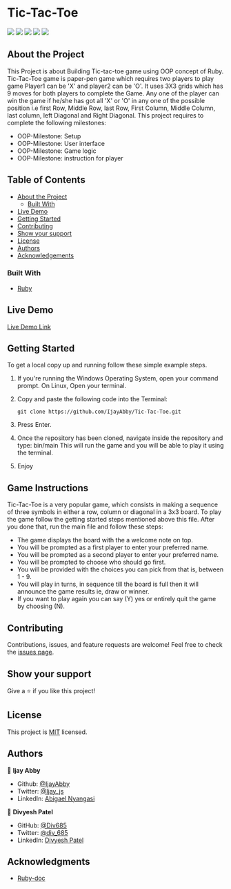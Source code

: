 # Tic-Tac-Toe

![](https://img.shields.io/badge/Microverse-blueviolet)
![](https://img.shields.io/bitbucket/issues/IjayAbby/Tic-Tac-Toe?style=for-the-badge)
![](https://img.shields.io/bitbucket/pr-raw/IjayAbby/Tic-Tac-Toe?style=for-the-badge)
![](https://img.shields.io/apm/l/MIT?style=for-the-badge)
![](https://img.shields.io/github/contributors/IjayAbby/Tic-Tac-Toe?style=for-the-badge)

## About the Project

<!-- This project is based on the . -->

This Project is about Building Tic-tac-toe game using OOP concept of Ruby.
Tic-Tac-Toe game is paper-pen game which requires two players to play game Player1 can be 'X' and player2 can be 'O'. It uses 3X3 grids which has 9 moves for both players to complete the Game.
Any one of the player can win the game if he/she has got all 'X' or 'O' in any one of the possible position i.e first Row, Middle Row, last Row, First Column, Middle Column, last column, left Diagonal and Right Diagonal.
This project requires to complete the following milestones:

- OOP-Milestone: Setup
- OOP-Milestone: User interface
- OOP-Milestone: Game logic
- OOP-Milestone: instruction for player

## Table of Contents

- [About the Project](#about-the-project)
  - [Built With](#built-with)
- [Live Demo](#live-demo)
- [Getting Started](#getting-started)
- [Contributing](#contributing)
- [Show your support](#show-your-support)
- [License](#license)
- [Authors](#authors)
- [Acknowledgements](#acknowledgements)

### Built With

- [Ruby](https://www.ruby-lang.org/en/)


## Live Demo

[Live Demo Link](https://repl.it/@IjayAbby/Tic-Tac-Toe)

## Getting Started

To get a local copy up and running follow these simple example steps.

1. If you're running the Windows Operating System, open your command prompt. On Linux, Open your terminal.

2. Copy and paste the following code into the Terminal:


   ``` git clone https://github.com/IjayAbby/Tic-Tac-Toe.git ```

3. Press Enter.

4. Once the repository has been cloned, navigate inside the repository and type: bin/main This will run the game and you will be able to play it using the terminal.

5. Enjoy


## Game Instructions
Tic-Tac-Toe is a very popular game, which consists in making a sequence of three symbols in either a row, column or diagonal in a 3x3 board.
To play the game follow the getting started steps mentioned above this file. After you done that, run the main file and follow these steps:
- The game displays the board with the a welcome note on top.
- You will be prompted as a first player to enter your preferred name.
- You will be prompted as a second player to enter your preferred name.
- You will be prompted to choose who should go first.
- You will be provided with the choices you can pick from that is, between 1 - 9.
- You will play in turns, in sequence till the board is full then it will announce the game results ie, draw or winner.
- If you want to play again you can say (Y) yes or entirely quit the game by choosing (N).

## Contributing

Contributions, issues, and feature requests are welcome!
Feel free to check the [issues page](../../issues).

## Show your support

Give a ⭐️ if you like this project!

## License

This project is [MIT](https://github.com/IjayAbby/Tic-Tac-Toe/blob/feature/LICENSE) licensed.

## Authors

👤 **Ijay Abby**

- Github: [@IjayAbby](https://github.com/IjayAbby)
- Twitter: [@Ijay_js](https://twitter.com/Ijay_js)
- LinkedIn: [Abigael Nyangasi](https://www.linkedin.com/in/ijayabby4/)

👤 **Divyesh Patel**

- GitHub: [@Div685](https://github.com/Div685)
- Twitter: [@div_685](https://twitter.com/div_685)
- LinkedIn: [Divyesh Patel](https://www.linkedin.com/in/divyesh-patel-2a15a6107)

## Acknowledgments

- [Ruby-doc](https://ruby-doc.org/core-2.6.5)
